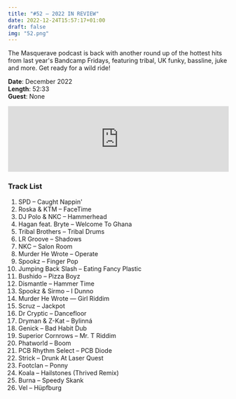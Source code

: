 ```yaml
---
title: "#52 – 2022 IN REVIEW"
date: 2022-12-24T15:57:17+01:00
draft: false
img: "52.png"
---
```


The Masquerave podcast is back with another round up of the hottest hits from last year's Bandcamp Fridays, featuring tribal, UK funky, bassline, juke and more. Get ready for a wild ride!

**Date**: December 2022  
**Length**: 52:33   
**Guest**: None  

<div>
<iframe scrolling="no" id="hearthis_at_track_7595795" width="100%" height="150" src="https://app.hearthis.at/embed/7595795/transparent_black/?hcolor=&color=&style=2&block_size=2&block_space=1&background=1&waveform=0&cover=0&autoplay=0&css=" frameborder="0" allowtransparency allow="autoplay"><p>Listen to <a href="https://hearthis.at/z-kat/masquerave-podcast-52-december-2022/" target="_blank">MASQUERAVE PODCAST #52 – 2022 IN REVIEW</a> <span>by</span><a href="https://hearthis.at/z-kat/" target="_blank" >Z-KAT</a> <span>on</span> <a href="https://hearthis.at/" target="_blank">hearthis.at</a></p></iframe>
</div>

### Track List

1. SPD – Caught Nappin'
2. Roska & KTM – FaceTime
3. DJ Polo & NKC – Hammerhead
4. Hagan feat. Bryte – Welcome To Ghana
5. Tribal Brothers – Tribal Drums
6. LR Groove – Shadows
7. NKC – Salon Room
8. Murder He Wrote – Operate
9. Spookz – Finger Pop
10. Jumping Back Slash – Eating Fancy Plastic
11. Bushido – Pizza Boyz
12. Dismantle – Hammer Time
13. Spookz & Sirmo – I Dunno
14. Murder He Wrote — Girl Riddim
15. Scruz – Jackpot
16. Dr Cryptic – Dancefloor
17. Dryman & Z-Kat – Bylinná
18. Genick – Bad Habit Dub
19. Superior Cornrows – Mr. T Riddim
20. Phatworld – Boom
21. PCB Rhythm Select – PCB Diode
22. Strick – Drunk At Laser Quest
23. Footclan – Ponny
24. Koala – Hailstones (Thrived Remix)
25. Burna – Speedy Skank
26. Vel – Hüpfburg